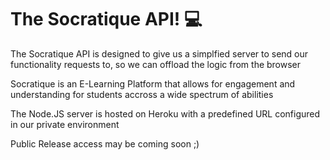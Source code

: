 <h1>The Socratique API! 💻</h1>

<p>The Socratique API is designed to give us a simplfied server to send our functionality requests to, so we can offload the logic from the browser </p>
<p>Socratique is an E-Learning Platform that allows for engagement and understanding for students accross a wide spectrum of abilities </p>
<p>The Node.JS server is hosted on Heroku with a predefined URL configured in our private environment</p>

<p>Public Release access may be coming soon ;)</p>
